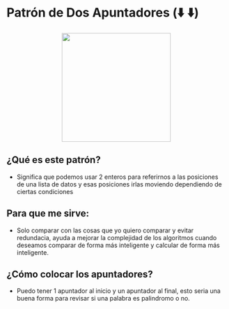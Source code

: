 # ****Patrón de Dos Apuntadores (⬇️ ⬇️)****


<div align="center">
<img src="https://miro.medium.com/v2/resize:fit:1400/1*XOOm3-HktTdz6keEV2-NmA.gif" width="250" height="250"/>
</div>



## ¿Qué es este patrón?

- Significa que podemos usar 2 enteros para referirnos a las posiciones de  una lista de datos y esas posiciones irlas moviendo dependiendo de ciertas condiciones

## Para que me sirve:

- Solo comparar con las cosas que yo quiero comparar y evitar redundacia, ayuda a mejorar la complejidad de los algoritmos cuando deseamos comparar de forma más inteligente y calcular de forma más inteligente.

## ¿Cómo colocar los apuntadores?

- Puedo tener 1 apuntador al inicio y un apuntador al final, esto seria una buena forma para revisar si una palabra es palindromo o no.